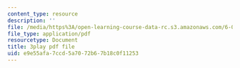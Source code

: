 ```yaml
---
content_type: resource
description: ''
file: /media/https%3A/open-learning-course-data-rc.s3.amazonaws.com/6-006-introduction-to-algorithms-fall-2011/e9e55afa7ccd5a7072b67b18c0f11253_a_otxyu0mSQ.pdf
file_type: application/pdf
resourcetype: Document
title: 3play pdf file
uid: e9e55afa-7ccd-5a70-72b6-7b18c0f11253
---
```


